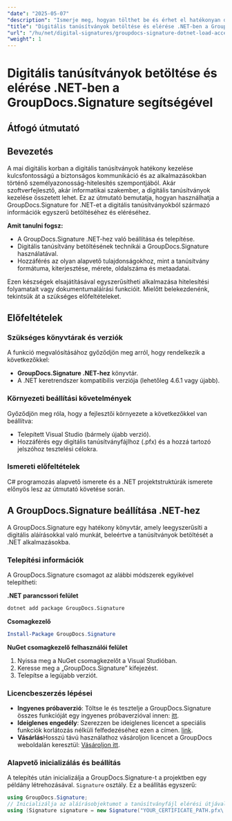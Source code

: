 ```yaml
---
"date": "2025-05-07"
"description": "Ismerje meg, hogyan tölthet be és érhet el hatékonyan digitális tanúsítványokat a GroupDocs.Signature for .NET segítségével. Fejlessze alkalmazása biztonsági funkcióit ezzel a lépésről lépésre bemutató útmutatóval."
"title": "Digitális tanúsítványok betöltése és elérése .NET-ben a GroupDocs.Signature segítségével – Átfogó útmutató"
"url": "/hu/net/digital-signatures/groupdocs-signature-dotnet-load-access-digital-certificates/"
"weight": 1
---
```


# Digitális tanúsítványok betöltése és elérése .NET-ben a GroupDocs.Signature segítségével
## Átfogó útmutató

## Bevezetés
A mai digitális korban a digitális tanúsítványok hatékony kezelése kulcsfontosságú a biztonságos kommunikáció és az alkalmazásokban történő személyazonosság-hitelesítés szempontjából. Akár szoftverfejlesztő, akár informatikai szakember, a digitális tanúsítványok kezelése összetett lehet. Ez az útmutató bemutatja, hogyan használhatja a GroupDocs.Signature for .NET-et a digitális tanúsítványokból származó információk egyszerű betöltéséhez és eléréséhez.

**Amit tanulni fogsz:**
- A GroupDocs.Signature .NET-hez való beállítása és telepítése.
- Digitális tanúsítvány betöltésének technikái a GroupDocs.Signature használatával.
- Hozzáférés az olyan alapvető tulajdonságokhoz, mint a tanúsítvány formátuma, kiterjesztése, mérete, oldalszáma és metaadatai.

Ezen készségek elsajátításával egyszerűsítheti alkalmazása hitelesítési folyamatait vagy dokumentumaláírási funkcióit. Mielőtt belekezdenénk, tekintsük át a szükséges előfeltételeket.

## Előfeltételek
### Szükséges könyvtárak és verziók
A funkció megvalósításához győződjön meg arról, hogy rendelkezik a következőkkel:
- **GroupDocs.Signature .NET-hez** könyvtár.
- A .NET keretrendszer kompatibilis verziója (lehetőleg 4.6.1 vagy újabb).

### Környezeti beállítási követelmények
Győződjön meg róla, hogy a fejlesztői környezete a következőkkel van beállítva:
- Telepített Visual Studio (bármely újabb verzió).
- Hozzáférés egy digitális tanúsítványfájlhoz (.pfx) és a hozzá tartozó jelszóhoz tesztelési célokra.

### Ismereti előfeltételek
C# programozás alapvető ismerete és a .NET projektstruktúrák ismerete előnyös lesz az útmutató követése során. 

## A GroupDocs.Signature beállítása .NET-hez
A GroupDocs.Signature egy hatékony könyvtár, amely leegyszerűsíti a digitális aláírásokkal való munkát, beleértve a tanúsítványok betöltését a .NET alkalmazásokba.

### Telepítési információk
A GroupDocs.Signature csomagot az alábbi módszerek egyikével telepítheti:

**.NET parancssori felület**
```bash
dotnet add package GroupDocs.Signature
```

**Csomagkezelő**
```powershell
Install-Package GroupDocs.Signature
```

**NuGet csomagkezelő felhasználói felület**
1. Nyissa meg a NuGet csomagkezelőt a Visual Studióban.
2. Keresse meg a „GroupDocs.Signature” kifejezést.
3. Telepítse a legújabb verziót.

### Licencbeszerzés lépései
- **Ingyenes próbaverzió**: Töltse le és tesztelje a GroupDocs.Signature összes funkcióját egy ingyenes próbaverzióval innen: [itt](https://releases.groupdocs.com/signature/net/).
- **Ideiglenes engedély**: Szerezzen be ideiglenes licencet a speciális funkciók korlátozás nélküli felfedezéséhez ezen a címen. [link](https://purchase.groupdocs.com/temporary-license/).
- **Vásárlás**Hosszú távú használathoz vásároljon licencet a GroupDocs weboldalán keresztül: [Vásároljon itt](https://purchase.groupdocs.com/buy).

### Alapvető inicializálás és beállítás
A telepítés után inicializálja a GroupDocs.Signature-t a projektben egy példány létrehozásával. `Signature` osztály. Ez a beállítás egyszerű:

```csharp
using GroupDocs.Signature;
// Inicializálja az aláírásobjektumot a tanúsítványfájl elérési útjával.
using (Signature signature = new Signature("YOUR_CERTIFICATE_PATH.pfx\